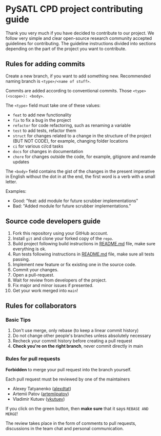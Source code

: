 # PySATL CPD project contributing guide

Thank you very much if you have decided to contribute to our project.
We follow very simple and clear open-source research community accepted guidelines for contributing.
The guideline instructions divided into sections depending on the part of the project you want to contribute.

## Rules for adding commits

Create a new branch, if you want to add something new.
Recommended naming branch is `<type>/<name of stuff>`.

Commits are added according to conventional commits.
Those `<type>(<scope>): <body>`.

The `<type>` field must take one of these values:

* `feat` to add new functionality
* `fix` to fix a bug in the project
* `refactor` for code refactoring, such as renaming a variable
* `test` to add tests, refactor them
* `struct` for changes related to a change in the structure of the project (BUT NOT CODE), for example, changing
  folder locations
* `ci` for various ci/cd tasks
* `docs` for changes in documentation
* `chore` for changes outside the code, for example, gitignore and reamde updates

The `<body>` field contains the gist of the changes in the present imperative in English without the dot in at the end,
the first word is a verb with a small letter.

Examples:

* Good: "feat: add module for future scrubber implementations"
* Bad: "Added module for future scrubber implementations."

## Source code developers guide

1. Fork this repository using your GitHub account.
2. Install `git` and clone your forked copy of the `repo`.
3. Build project following build instructions in [README.md](./README.md) file, make sure everything is ok.
4. Run tests following instructions in [README.md](./README.md) file, make sure all tests passing.
5. Implement new feature or fix existing one in the source code.
6. Commit your changes.
7. Open a pull-request.
8. Wait for review from developers of the project.
9. Fix major and minor issues if presented.
10. Get your work merged into `main`!

## Rules for collaborators

### Basic Tips

1. Don't use merge, only rebase (to keep a linear commit history)
2. Do not change other people's branches unless absolutely necessary
3. Recheck your commit history before creating a pull request
4. **Check you're on the right branch**, never commit directly in main

### Rules for pull requests

**Forbidden** to merge your pull request into the branch yourself.

Each pull request must be reviewed by one of the maintainers

* Alexey Tatyanenko ([alexdtat](https://github.com/alexdtat))
* Artemii Patov ([artemiipatov](https://github.com/artemiipatov))
* Vladimir Kutuev ([vkutuev](https://github.com/vkutuev))

If you click on the green button, then **make sure** that it says `REBASE AND MERGE`!

The review takes place in the form of comments to pull requests, discussions in the team chat and personal
communication.

